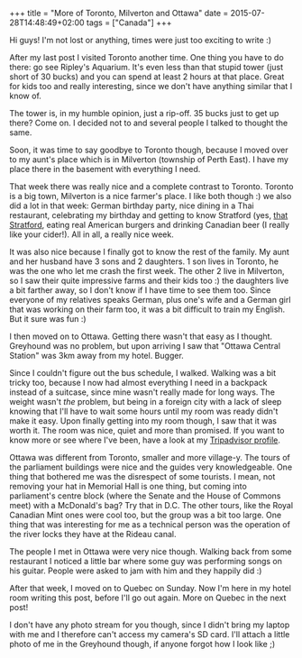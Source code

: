 +++
title = "More of Toronto, Milverton and Ottawa"
date = 2015-07-28T14:48:49+02:00
tags = ["Canada"]
+++

Hi guys! I'm not lost or anything, times were just too exciting to write :) 

After my last post I visited Toronto another time. One thing you have to do there: go see Ripley's Aquarium. It's even less than that stupid tower (just short of 30 bucks) and you can spend at least 2 hours at that place. Great for kids too and really interesting, since we don't have anything similar that I know of. 

The tower is, in my humble opinion, just a rip-off. 35 bucks just to get up there? Come on. I decided not to and several people I talked to thought the same. 

Soon, it was time to say goodbye to Toronto though, because I moved over to my aunt's place which is in Milverton (township of Perth East). I have my place there in the basement with everything I need. 

That week there was really nice and a complete contrast to Toronto. Toronto is a big town, Milverton is a nice farmer's place. I like both though :) we also did a lot in that week: German birthday party, nice dining in a Thai restaurant, celebrating my birthday and getting to know Stratford (yes, [that Stratford](https://www.visitstratford.ca/justin-biebers-stratford), eating real American burgers and drinking Canadian beer (I really like your cider!). All in all, a really nice week. 

It was also nice because I finally got to know the rest of the family. My aunt and her husband have 3 sons and 2 daughters. 1 son lives in Toronto, he was the one who let me crash the first week. The other 2 live in Milverton, so I saw their quite impressive farms and their kids too :) the daughters live a bit farther away, so I don't know if I have time to see them too. Since everyone of my relatives speaks German, plus one's wife and a German girl that was working on their farm too, it was a bit difficult to train my English. But it sure was fun :) 

I then moved on to Ottawa. Getting there wasn't that easy as I thought. Greyhound was no problem, but upon arriving I saw that "Ottawa Central Station" was 3km away from my hotel. Bugger. 

Since I couldn't figure out the bus schedule, I walked. Walking was a bit tricky too, because I now had almost everything I need in a backpack instead of a suitcase, since mine wasn't really made for long ways. The weight wasn't *the* problem, but being in a foreign city with a lack of sleep knowing that I'll have to wait some hours until my room was ready didn't make it easy. Upon finally getting into my room though, I saw that it was worth it. The room was nice, quiet and more than promised. If you want to know more or see where I've been, have a look at my [Tripadvisor profile](http://www.tripadvisor.de/members/287lukasr). 

Ottawa was different from Toronto, smaller and more village-y. The tours of the parliament buildings were nice and the guides very knowledgeable. One thing that bothered me was the disrespect of some tourists. I mean, not removing your hat in Memorial Hall is one thing, but coming into parliament's centre block (where the Senate and the House of Commons meet) with a McDonald's bag? Try that in D.C. 
The other tours, like the Royal Canadian Mint ones were cool too, but the group was a bit too large. One thing that was interesting for me as a technical person was the operation of the river locks they have at the Rideau canal. 

The people I met in Ottawa were very nice though. Walking back from some restaurant I noticed a little bar where some guy was performing songs on his guitar. People were asked to jam with him and they happily did :) 

After that week, I moved on to Quebec on Sunday. Now I'm here in my hotel room writing this post, before I'll go out again. More on Quebec in the next post! 

I don't have any photo stream for you though, since I didn't bring my laptop with me and I therefore can't access my camera's SD card. I'll attach a little photo of me in the Greyhound though, if anyone forgot how I look like ;)